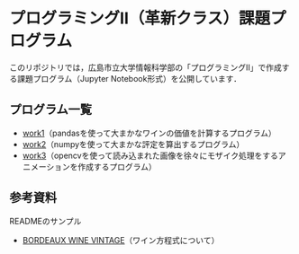 # プログラミングⅡ（革新クラス）課題プログラム

このリポジトリでは，広島市立大学情報科学部の「プログラミングⅡ」で作成する課題プログラム（Jupyter Notebook形式）を公開しています．

## プログラム一覧

- [work1](https://github.com/aysdk0606/Prog2kakushin/blob/main/work1.ipynb)（pandasを使って大まかなワインの価値を計算するプログラム）
- [work2](https://github.com/aysdk0606/Prog2kakushin/blob/main/work2.ipynb)（numpyを使って大まかな評定を算出するプログラム）
- [work3](https://github.com/aysdk0606/Prog2kakushin/blob/main/work3.ipynb)（opencvを使って読み込まれた画像を徐々にモザイク処理をするアニメーションを作成するプログラム）

## 参考資料

READMEのサンプル
- [BORDEAUX WINE VINTAGE](https://tenmei.cocolog-nifty.com/matcha/2014/07/post-746c.html)（ワイン方程式について）
